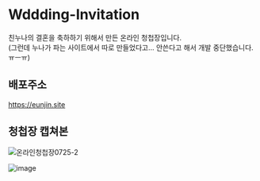 # Wddding-Invitation

친누나의 결혼을 축하하기 위해서 만든 온라인 청첩장입니다. <br>
(그런데 누나가 파는 사이트에서 따로 만들었다고... 안쓴다고 해서 개발 중단했습니다. ㅠㅡㅠ)

## 배포주소
https://eunjin.site

## 청첩장 캡쳐본

![온라인청첩장0725-2](https://github.com/wish9/Wddding-Invitation/assets/120456261/2f6338b8-052c-44bd-9c55-0141033673a1)

![image](https://github.com/wish9/Wddding-Invitation/assets/120456261/a16d86f9-3bed-4265-83d6-7ceba6717281)
